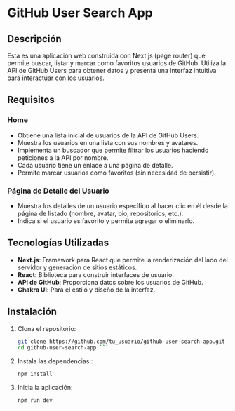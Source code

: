 # GitHub User Search App

## Descripción

Esta es una aplicación web construida con Next.js (page router) que permite buscar, listar y marcar como favoritos usuarios de GitHub. Utiliza la API de GitHub Users para obtener datos y presenta una interfaz intuitiva para interactuar con los usuarios.

## Requisitos

### Home

- Obtiene una lista inicial de usuarios de la API de GitHub Users.
- Muestra los usuarios en una lista con sus nombres y avatares.
- Implementa un buscador que permite filtrar los usuarios haciendo peticiones a la API por nombre.
- Cada usuario tiene un enlace a una página de detalle.
- Permite marcar usuarios como favoritos (sin necesidad de persistir).

### Página de Detalle del Usuario

- Muestra los detalles de un usuario específico al hacer clic en él desde la página de listado (nombre, avatar, bio, repositorios, etc.).
- Indica si el usuario es favorito y permite agregar o eliminarlo.

## Tecnologías Utilizadas

- **Next.js**: Framework para React que permite la renderización del lado del servidor y generación de sitios estáticos.
- **React**: Biblioteca para construir interfaces de usuario.
- **API de GitHub**: Proporciona datos sobre los usuarios de GitHub.
- **Chakra UI**: Para el estilo y diseño de la interfaz.

## Instalación

1. Clona el repositorio:

   ````bash
   git clone https://github.com/tu_usuario/github-user-search-app.git
   cd github-user-search-app ```

   ````

1. Instala las dependencias::

   ```bash
   npm install
   ```

1. Inicia la aplicación:
   ```bash
   npm run dev
   ```
